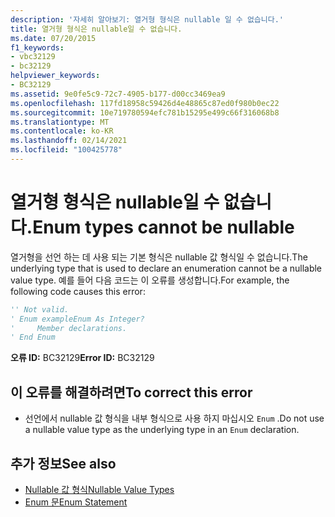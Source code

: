 ```yaml
---
description: '자세히 알아보기: 열거형 형식은 nullable 일 수 없습니다.'
title: 열거형 형식은 nullable일 수 없습니다.
ms.date: 07/20/2015
f1_keywords:
- vbc32129
- bc32129
helpviewer_keywords:
- BC32129
ms.assetid: 9e0fe5c9-72c7-4905-b177-d00cc3469ea9
ms.openlocfilehash: 117fd18958c59426d4e48865c87ed0f980b0ec22
ms.sourcegitcommit: 10e719780594efc781b15295e499c66f316068b8
ms.translationtype: MT
ms.contentlocale: ko-KR
ms.lasthandoff: 02/14/2021
ms.locfileid: "100425778"
---
```

# <a name="enum-types-cannot-be-nullable"></a><span data-ttu-id="b3f6f-103">열거형 형식은 nullable일 수 없습니다.</span><span class="sxs-lookup"><span data-stu-id="b3f6f-103">Enum types cannot be nullable</span></span>

<span data-ttu-id="b3f6f-104">열거형을 선언 하는 데 사용 되는 기본 형식은 nullable 값 형식일 수 없습니다.</span><span class="sxs-lookup"><span data-stu-id="b3f6f-104">The underlying type that is used to declare an enumeration cannot be a nullable value type.</span></span> <span data-ttu-id="b3f6f-105">예를 들어 다음 코드는 이 오류를 생성합니다.</span><span class="sxs-lookup"><span data-stu-id="b3f6f-105">For example, the following code causes this error:</span></span>  
  
```vb  
'' Not valid.  
' Enum exampleEnum As Integer?  
'     Member declarations.  
' End Enum  
```  
  
 <span data-ttu-id="b3f6f-106">**오류 ID:** BC32129</span><span class="sxs-lookup"><span data-stu-id="b3f6f-106">**Error ID:** BC32129</span></span>  
  
## <a name="to-correct-this-error"></a><span data-ttu-id="b3f6f-107">이 오류를 해결하려면</span><span class="sxs-lookup"><span data-stu-id="b3f6f-107">To correct this error</span></span>  
  
- <span data-ttu-id="b3f6f-108">선언에서 nullable 값 형식을 내부 형식으로 사용 하지 마십시오 `Enum` .</span><span class="sxs-lookup"><span data-stu-id="b3f6f-108">Do not use a nullable value type as the underlying type in an `Enum` declaration.</span></span>  
  
## <a name="see-also"></a><span data-ttu-id="b3f6f-109">추가 정보</span><span class="sxs-lookup"><span data-stu-id="b3f6f-109">See also</span></span>

- [<span data-ttu-id="b3f6f-110">Nullable 값 형식</span><span class="sxs-lookup"><span data-stu-id="b3f6f-110">Nullable Value Types</span></span>](../programming-guide/language-features/data-types/nullable-value-types.md)
- [<span data-ttu-id="b3f6f-111">Enum 문</span><span class="sxs-lookup"><span data-stu-id="b3f6f-111">Enum Statement</span></span>](../language-reference/statements/enum-statement.md)
